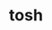 ---
category: 4-letters
denotation: null
name: tosh
reference_link: https://www.etymonline.com/word/tosh
root_language: null
root_name: null
title: tosh
type: free
word_sums:
- respelling: tosh
  sum: 'Tosh + '
---
